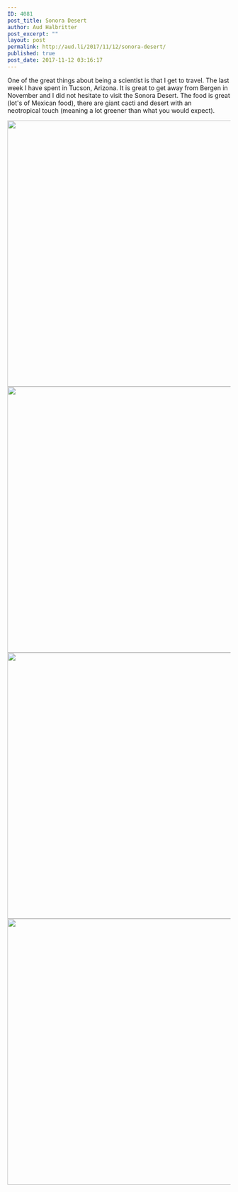 ```yaml
---
ID: 4081
post_title: Sonora Desert
author: Aud Halbritter
post_excerpt: ""
layout: post
permalink: http://aud.li/2017/11/12/sonora-desert/
published: true
post_date: 2017-11-12 03:16:17
---
```

One of the great things about being a scientist is that I get to travel. The last week I have spent in Tucson, Arizona. It is great to get away from Bergen in November and I did not hesitate to visit the Sonora Desert. The food is great (lot's of Mexican food), there are giant cacti and desert with an neotropical touch (meaning a lot greener than what you would expect).

<a href="http://aud.li/wp-content/uploads/2017/11/MG_8113.jpg"><img class="alignnone size-large wp-image-4082" src="http://aud.li/wp-content/uploads/2017/11/MG_8113-1024x683.jpg" alt="" width="900" height="600" /></a> <a href="http://aud.li/wp-content/uploads/2017/11/MG_8190.jpg"><img class="alignnone size-large wp-image-4083" src="http://aud.li/wp-content/uploads/2017/11/MG_8190-1024x683.jpg" alt="" width="900" height="600" /></a> <a href="http://aud.li/wp-content/uploads/2017/11/MG_8241.jpg"><img class="alignnone size-large wp-image-4084" src="http://aud.li/wp-content/uploads/2017/11/MG_8241-1024x683.jpg" alt="" width="900" height="600" /></a> <a href="http://aud.li/wp-content/uploads/2017/11/MG_8254.jpg"><img class="alignnone size-large wp-image-4085" src="http://aud.li/wp-content/uploads/2017/11/MG_8254-1024x683.jpg" alt="" width="900" height="600" /></a>